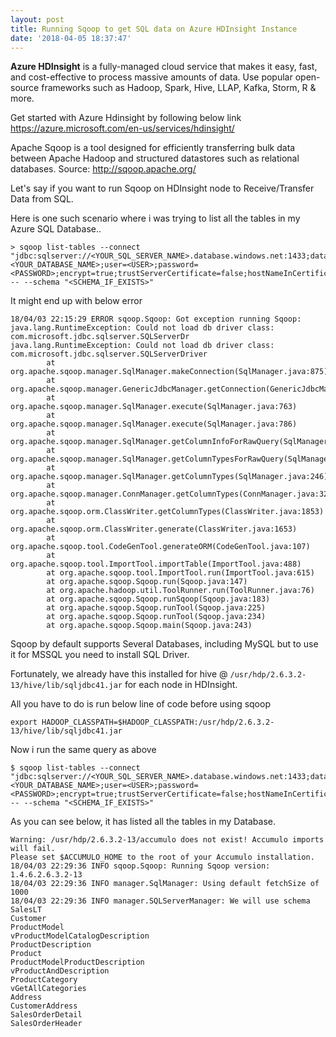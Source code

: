 ```yaml
---
layout: post
title: Running Sqoop to get SQL data on Azure HDInsight Instance
date: '2018-04-05 18:37:47'
---
```


**Azure HDInsight** is a fully-managed cloud service that makes it easy, fast, and cost-effective to process massive amounts of data. Use popular open-source frameworks such as Hadoop, Spark, Hive, LLAP, Kafka, Storm, R & more.

Get started with Azure Hdinsight by following below link
https://azure.microsoft.com/en-us/services/hdinsight/

Apache Sqoop is a tool designed for efficiently transferring bulk data between Apache Hadoop and structured datastores such as relational databases. 
Source: http://sqoop.apache.org/

Let's say if you want to run Sqoop on HDInsight node to Receive/Transfer Data from SQL. 

Here is one such scenario where i was trying to list all the tables in my Azure SQL Database..
```
> sqoop list-tables --connect "jdbc:sqlserver://<YOUR_SQL_SERVER_NAME>.database.windows.net:1433;database=<YOUR_DATABASE_NAME>;user=<USER>;password=<PASSWORD>;encrypt=true;trustServerCertificate=false;hostNameInCertificate=*.database.windows.net;loginTimeout=30;" -- --schema "<SCHEMA_IF_EXISTS>"
```

It might end up with below error
```
18/04/03 22:15:29 ERROR sqoop.Sqoop: Got exception running Sqoop: java.lang.RuntimeException: Could not load db driver class: com.microsoft.jdbc.sqlserver.SQLServerDr
java.lang.RuntimeException: Could not load db driver class: com.microsoft.jdbc.sqlserver.SQLServerDriver
        at org.apache.sqoop.manager.SqlManager.makeConnection(SqlManager.java:875)
        at org.apache.sqoop.manager.GenericJdbcManager.getConnection(GenericJdbcManager.java:52)
        at org.apache.sqoop.manager.SqlManager.execute(SqlManager.java:763)
        at org.apache.sqoop.manager.SqlManager.execute(SqlManager.java:786)
        at org.apache.sqoop.manager.SqlManager.getColumnInfoForRawQuery(SqlManager.java:289)
        at org.apache.sqoop.manager.SqlManager.getColumnTypesForRawQuery(SqlManager.java:260)
        at org.apache.sqoop.manager.SqlManager.getColumnTypes(SqlManager.java:246)
        at org.apache.sqoop.manager.ConnManager.getColumnTypes(ConnManager.java:328)
        at org.apache.sqoop.orm.ClassWriter.getColumnTypes(ClassWriter.java:1853)
        at org.apache.sqoop.orm.ClassWriter.generate(ClassWriter.java:1653)
        at org.apache.sqoop.tool.CodeGenTool.generateORM(CodeGenTool.java:107)
        at org.apache.sqoop.tool.ImportTool.importTable(ImportTool.java:488)
        at org.apache.sqoop.tool.ImportTool.run(ImportTool.java:615)
        at org.apache.sqoop.Sqoop.run(Sqoop.java:147)
        at org.apache.hadoop.util.ToolRunner.run(ToolRunner.java:76)
        at org.apache.sqoop.Sqoop.runSqoop(Sqoop.java:183)
        at org.apache.sqoop.Sqoop.runTool(Sqoop.java:225)
        at org.apache.sqoop.Sqoop.runTool(Sqoop.java:234)
        at org.apache.sqoop.Sqoop.main(Sqoop.java:243)
```

Sqoop by default supports Several Databases, including MySQL but to use it for MSSQL you need to install SQL Driver.

Fortunately, we already have this installed for hive @ `/usr/hdp/2.6.3.2-13/hive/lib/sqljdbc41.jar` for each node in HDInsight.

All you have to do is run below line of code before using sqoop
```
export HADOOP_CLASSPATH=$HADOOP_CLASSPATH:/usr/hdp/2.6.3.2-13/hive/lib/sqljdbc41.jar
```

Now i run the same query as above

```
$ sqoop list-tables --connect "jdbc:sqlserver://<YOUR_SQL_SERVER_NAME>.database.windows.net:1433;database=<YOUR_DATABASE_NAME>;user=<USER>;password=<PASSWORD>;encrypt=true;trustServerCertificate=false;hostNameInCertificate=*.database.windows.net;loginTimeout=30;" -- --schema "<SCHEMA_IF_EXISTS>"
``` 
 
As you can see below, it has listed all the tables in my Database.

```
Warning: /usr/hdp/2.6.3.2-13/accumulo does not exist! Accumulo imports will fail.
Please set $ACCUMULO_HOME to the root of your Accumulo installation.
18/04/03 22:29:36 INFO sqoop.Sqoop: Running Sqoop version: 1.4.6.2.6.3.2-13
18/04/03 22:29:36 INFO manager.SqlManager: Using default fetchSize of 1000
18/04/03 22:29:36 INFO manager.SQLServerManager: We will use schema SalesLT
Customer
ProductModel
vProductModelCatalogDescription
ProductDescription
Product
ProductModelProductDescription
vProductAndDescription
ProductCategory
vGetAllCategories
Address
CustomerAddress
SalesOrderDetail
SalesOrderHeader
```
